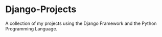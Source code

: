 Django-Projects
===============

A collection of my projects using the Django Framework and the Python Programming Language.
